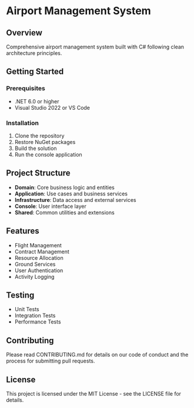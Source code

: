 # Airport Management System

## Overview
Comprehensive airport management system built with C# following clean architecture principles.

## Getting Started
### Prerequisites
- .NET 6.0 or higher
- Visual Studio 2022 or VS Code

### Installation
1. Clone the repository
2. Restore NuGet packages
3. Build the solution
4. Run the console application

## Project Structure
- **Domain**: Core business logic and entities
- **Application**: Use cases and business services
- **Infrastructure**: Data access and external services
- **Console**: User interface layer
- **Shared**: Common utilities and extensions

## Features
- Flight Management
- Contract Management
- Resource Allocation
- Ground Services
- User Authentication
- Activity Logging

## Testing
- Unit Tests
- Integration Tests
- Performance Tests

## Contributing
Please read CONTRIBUTING.md for details on our code of conduct and the process for submitting pull requests.

## License
This project is licensed under the MIT License - see the LICENSE file for details.